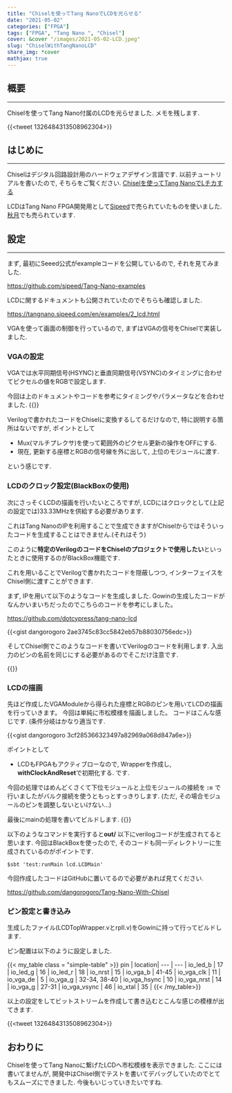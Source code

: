```yaml
---
title: "Chiselを使ってTang NanoでLCDを光らせる"
date: "2021-05-02"
categories: ["FPGA"]
tags: ["FPGA", "Tang Nano ", "Chisel"]
cover: &cover "/images/2021-05-02-LCD.jpeg"
slug: "ChiselWithTangNanoLCD"
share_img: *cover
mathjax: true
---
```

## 概要
---
Chiselを使ってTang Nano付属のLCDを光らせました. メモを残します.

{{<tweet 1326484313508962304>}}

## はじめに
---
Chiselはデジタル回路設計用のハードウェアデザイン言語です. 以前チュートリアルを書いたので, そちらをご覧ください. 
[Chiselを使ってTang NanoでLチカする](/posts/2020-12-30-ChiselWithTangNanoLED.md)

LCDはTang Nano FPGA開発用として[Sipeed](https://jp.seeedstudio.com/5-Inch-Display-for-Sipeed-Tang-Nanno-p-4301.html)で売られていたものを使いました. [秋月](https://akizukidenshi.com/catalog/g/gM-14873/)でも売られています.

## 設定
---
まず, 最初にSeeed公式がexampleコードを公開しているので, それを見てみました.

https://github.com/sipeed/Tang-Nano-examples

LCDに関するドキュメントも公開されていたのでそちらも確認しました.

https://tangnano.sipeed.com/en/examples/2_lcd.html

VGAを使って画面の制御を行っているので, まずはVGAの信号をChiselで実装しました.

### VGAの設定
VGAでは水平同期信号(HSYNC)と垂直同期信号(VSYNC)のタイミングに合わせてピクセルの値をRGBで設定します.

今回は上のドキュメントやコードを参考にタイミングやパラメータなどを合わせました.
{{<gist dangorogoro a6bfb9566a5b4d72124561afce301530>}}

Verilogで書かれたコードをChiselに変換するしてるだけなので, 特に説明する箇所はないですが, ポイントとして
- Mux(マルチプレクサ)を使って範囲外のピクセル更新の操作をOFFにする.
- 現在, 更新する座標とRGBの信号線を外に出して, 上位のモジュールに渡す.

という感じです.

### LCDのクロック設定(BlackBoxの使用)
次にさっそくLCDの描画を行いたいところですが, LCDにはクロックとして(上記の設定では)33.33MHzを供給する必要があります.

これはTang NanoのIPを利用することで生成できますがChiselからではそういったコードを生成することはできません.(それはそう)

このように**特定のVerilogのコードをChiselのプロジェクトで使用したい**といったときに使用するのがBlackBox機能です.

これを用いることでVerilogで書かれたコードを隠蔽しつつ, インターフェイスをChisel側に渡すことができます.

まず, IPを用いて以下のようなコードを生成しました. Gowinの生成したコードがなんかいまいちだったのでこちらのコードを参考にしました。

https://github.com/dotcypress/tang-nano-lcd

{{<gist dangorogoro 2ae3745c83cc5842eb57b88030756edc>}}

そしてChisel側でこのようなコードを書いてVerilogのコードを利用します. 入出力のピンの名前を同じにする必要があるのでそこだけ注意です.

{{<gist dangorogoro e875b92b6492a92de5c0430b407362d8>}}

### LCDの描画
先ほど作成したVGAModuleから得られた座標とRGBのピンを用いてLCDの描画を行っていきます。
今回は単純に市松模様を描画しました。
コードはこんな感じです. (条件分岐はかなり適当です.

{{<gist dangorogoro 3cf285366323497a82969a068d847a6e>}}

ポイントとして
- LCDもFPGAもアクティブローなので, Wrapperを作成し, **withClockAndReset**で初期化する.
です.

今回の処理ではめんどくさくて下位モジュールと上位モジュールの接続を **:=** で行いましたがバルク接続を使うともっとすっきりします.
(ただ, その場合モジュールのピンを調整しないといけない...)

最後にmainの処理を書いてビルドします.
{{<gist dangorogoro f8ccf4a55e3f755b28180fde940ac545>}}

以下のようなコマンドを実行すると**out/** 以下にverilogコードが生成されてると思います. 今回はBlackBoxを使ったので, そのコードも同一ディレクトリーに生成されているのがポイントです.
```
$sbt 'test:runMain lcd.LCDMain'
```
今回作成したコードはGitHubに置いてるので必要があれば見てください.

https://github.com/dangorogoro/Tang-Nano-With-Chisel
### ピン設定と書き込み
生成したファイル(LCDTopWrapper.vとrpll.v)をGowinに持って行ってビルドします.

ピン配置は以下のように設定しました.

{{< my_table class = "simple-table" >}}
pin | location|
--- | --- |
io_led_b | 17 |
io_led_g | 16 |
io_led_r | 18 |
io_nrst | 15 |
io_vga_b | 41-45 |
io_vga_clk | 11 |
io_vga_de | 5 |
io_vga_g | 32-34, 38-40 |
io_vga_hsync | 10 |
io_vga_nrst | 14 |
io_vga_g | 27-31 |
io_vga_vsync | 46 |
io_xtal | 35 |
{{< /my_table>}}

以上の設定をしてビットストリームを作成して書き込むとこんな感じの模様が出てきます.

{{<tweet 1326484313508962304>}}

## おわりに
Chiselを使ってTang Nanoに繋げたLCDへ市松模様を表示できました. ここには書いてませんが, 開発中はChisel側でテストを書いてデバッグしていたのでとてもスムーズにできました. 今後もいじっていきたいですね.